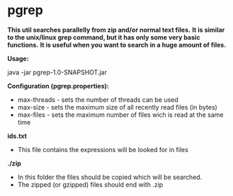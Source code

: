 # pgrep

**This util searches parallelly from zip and/or normal text files.**
**It is similar to the unix/linux grep command, but it has only some very basic functions.**
**It is useful when you want to search in a huge amount of files.**


**Usage:**

java -jar pgrep-1.0-SNAPSHOT.jar

**Configuration (pgrep.properties):**
- max-threads - sets the number of threads can be used
- max-size - sets the maximum size of all recently read files (in bytes)
- max-files - sets the maximum number of files wich is read at the same time 

**ids.txt**
- This file contains the expressions will be looked for in files

**./zip**
- In this folder the files should be copied which will be searched.
- The zipped (or gzipped) files should end with .zip
